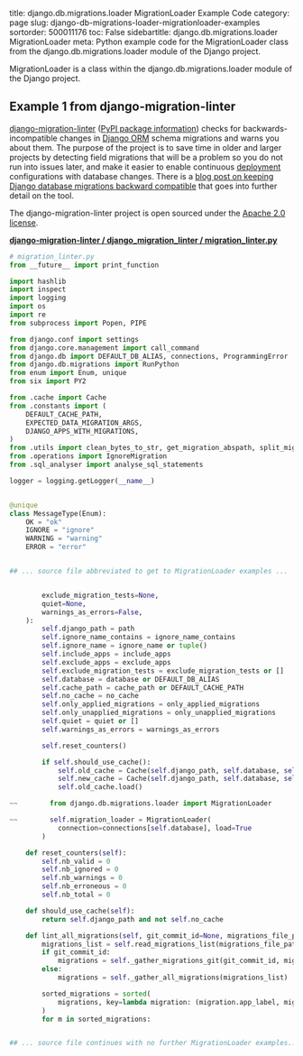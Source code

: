 title: django.db.migrations.loader MigrationLoader Example Code
category: page
slug: django-db-migrations-loader-migrationloader-examples
sortorder: 500011176
toc: False
sidebartitle: django.db.migrations.loader MigrationLoader
meta: Python example code for the MigrationLoader class from the django.db.migrations.loader module of the Django project.


MigrationLoader is a class within the django.db.migrations.loader module of the Django project.


## Example 1 from django-migration-linter
[django-migration-linter](https://github.com/3YOURMIND/django-migration-linter)
([PyPI package information](https://pypi.org/project/django-migration-linter/))
checks for backwards-incompatible changes in [Django ORM](/django-orm.html)
schema migrations and warns you about them. The purpose of the project is
to save time in older and larger projects by detecting field migrations
that will be a problem so you do not run into issues later, and make it
easier to enable continuous [deployment](/deployment.html) configurations
with database changes. There is a
[blog post on keeping Django database migrations backward compatible](https://medium.com/3yourmind/keeping-django-database-migrations-backward-compatible-727820260dbb)
that goes into further detail on the tool.

The django-migration-linter project is open sourced under the
[Apache 2.0 license](https://github.com/3YOURMIND/django-migration-linter/blob/master/LICENSE).

[**django-migration-linter / django_migration_linter / migration_linter.py**](https://github.com/3YOURMIND/django-migration-linter/blob/master/django_migration_linter/./migration_linter.py)

```python
# migration_linter.py
from __future__ import print_function

import hashlib
import inspect
import logging
import os
import re
from subprocess import Popen, PIPE

from django.conf import settings
from django.core.management import call_command
from django.db import DEFAULT_DB_ALIAS, connections, ProgrammingError
from django.db.migrations import RunPython
from enum import Enum, unique
from six import PY2

from .cache import Cache
from .constants import (
    DEFAULT_CACHE_PATH,
    EXPECTED_DATA_MIGRATION_ARGS,
    DJANGO_APPS_WITH_MIGRATIONS,
)
from .utils import clean_bytes_to_str, get_migration_abspath, split_migration_path
from .operations import IgnoreMigration
from .sql_analyser import analyse_sql_statements

logger = logging.getLogger(__name__)


@unique
class MessageType(Enum):
    OK = "ok"
    IGNORE = "ignore"
    WARNING = "warning"
    ERROR = "error"


## ... source file abbreviated to get to MigrationLoader examples ...


        exclude_migration_tests=None,
        quiet=None,
        warnings_as_errors=False,
    ):
        self.django_path = path
        self.ignore_name_contains = ignore_name_contains
        self.ignore_name = ignore_name or tuple()
        self.include_apps = include_apps
        self.exclude_apps = exclude_apps
        self.exclude_migration_tests = exclude_migration_tests or []
        self.database = database or DEFAULT_DB_ALIAS
        self.cache_path = cache_path or DEFAULT_CACHE_PATH
        self.no_cache = no_cache
        self.only_applied_migrations = only_applied_migrations
        self.only_unapplied_migrations = only_unapplied_migrations
        self.quiet = quiet or []
        self.warnings_as_errors = warnings_as_errors

        self.reset_counters()

        if self.should_use_cache():
            self.old_cache = Cache(self.django_path, self.database, self.cache_path)
            self.new_cache = Cache(self.django_path, self.database, self.cache_path)
            self.old_cache.load()

~~        from django.db.migrations.loader import MigrationLoader

~~        self.migration_loader = MigrationLoader(
            connection=connections[self.database], load=True
        )

    def reset_counters(self):
        self.nb_valid = 0
        self.nb_ignored = 0
        self.nb_warnings = 0
        self.nb_erroneous = 0
        self.nb_total = 0

    def should_use_cache(self):
        return self.django_path and not self.no_cache

    def lint_all_migrations(self, git_commit_id=None, migrations_file_path=None):
        migrations_list = self.read_migrations_list(migrations_file_path)
        if git_commit_id:
            migrations = self._gather_migrations_git(git_commit_id, migrations_list)
        else:
            migrations = self._gather_all_migrations(migrations_list)

        sorted_migrations = sorted(
            migrations, key=lambda migration: (migration.app_label, migration.name)
        )
        for m in sorted_migrations:


## ... source file continues with no further MigrationLoader examples...

```


